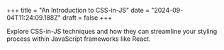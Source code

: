 +++
title = "An Introduction to CSS-in-JS"
date = "2024-09-04T11:24:09.188Z"
draft = false
+++

Explore CSS-in-JS techniques and how they can streamline your styling process within JavaScript frameworks like React.
        